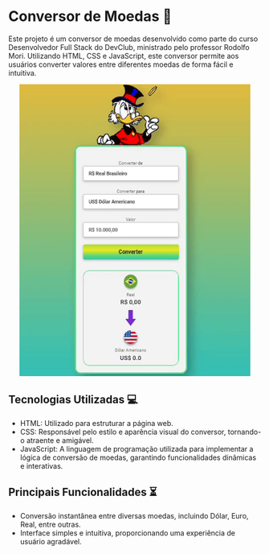 # Conversor de Moedas :rocket:
Este projeto é um conversor de moedas desenvolvido como parte do curso Desenvolvedor Full Stack do DevClub, ministrado pelo professor Rodolfo Mori. Utilizando HTML, CSS e JavaScript, este conversor permite aos usuários converter valores entre diferentes moedas de forma fácil e intuitiva.

<p align="center">
<img width="460" height="580" src="assets/conversorvideo.gif">
</p>

## Tecnologias Utilizadas :computer: 
- HTML: Utilizado para estruturar a página web.
- CSS: Responsável pelo estilo e aparência visual do conversor, tornando-o atraente e amigável.
- JavaScript: A linguagem de programação utilizada para implementar a lógica de conversão de moedas, garantindo funcionalidades dinâmicas e interativas.

## Principais Funcionalidades  :hourglass_flowing_sand:
- Conversão instantânea entre diversas moedas, incluindo Dólar, Euro, Real, entre outras.
- Interface simples e intuitiva, proporcionando uma experiência de usuário agradável.

